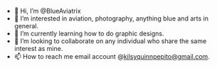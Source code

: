 - 👋 Hi, I’m @BlueAviatrix
- 👀 I’m interested in aviation, photography, anything blue and arts in general.
- 🌱 I’m currently learning how to do graphic designs.
- 💞️ I’m looking to collaborate on any individual who share the same interest as mine.
- 📫 How to reach me email account @kilsyquinnpepito@gmail.com.

<!---
BlueAviatrix/BlueAviatrix is a ✨ special ✨ repository because its `README.md` (this file) appears on your GitHub profile.
You can click the Preview link to take a look at your changes.
--->
